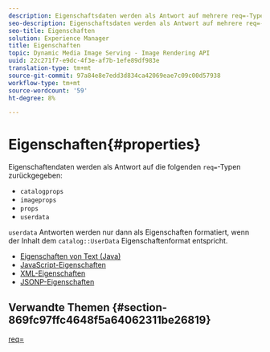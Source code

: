 ```yaml
---
description: Eigenschaftsdaten werden als Antwort auf mehrere req=-Typen zurückgegeben.
seo-description: Eigenschaftsdaten werden als Antwort auf mehrere req=-Typen zurückgegeben.
seo-title: Eigenschaften
solution: Experience Manager
title: Eigenschaften
topic: Dynamic Media Image Serving - Image Rendering API
uuid: 22c271f7-e9dc-4f3e-af7b-1efe89df983e
translation-type: tm+mt
source-git-commit: 97a84e8e7edd3d834ca42069eae7c09c00d57938
workflow-type: tm+mt
source-wordcount: '59'
ht-degree: 8%

---
```



# Eigenschaften{#properties}

Eigenschaftendaten werden als Antwort auf die folgenden `req=`-Typen zurückgegeben:

* `catalogprops`
* `imageprops`
* `props`
* `userdata`

`userdata` Antworten werden nur dann als Eigenschaften formatiert, wenn der Inhalt dem  `catalog::UserData` Eigenschaftenformat entspricht.

* [Eigenschaften von Text (Java)](r-text-java-properties.md)
* [JavaScript-Eigenschaften](r-javascript-properties.md)
* [XML-Eigenschaften](r-xml-properties.md)
* [JSONP-Eigenschaften](r-json-properties.md)


## Verwandte Themen {#section-869fc97ffc4648f5a64062311be26819}

[req=](../../../../../../is-api/http-ref/image-serving-api-ref/c-http-protocol-reference/c-command-reference/r-req/r-req.md#reference-907cdb4a97034db7ad94695f25552e76)
